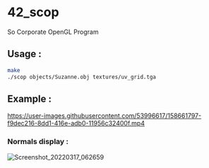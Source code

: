 # 42_scop
So Corporate OpenGL Program

## Usage :
```sh
make
./scop objects/Suzanne.obj textures/uv_grid.tga
```

## Example :
https://user-images.githubusercontent.com/53996617/158661797-f9dec216-8dd1-416e-adb0-11956c32400f.mp4

### Normals display :
![Screenshot_20220317_062659](https://user-images.githubusercontent.com/53996617/158743144-e8779497-b26b-416d-9a5c-0e5833e1ddf1.png)
